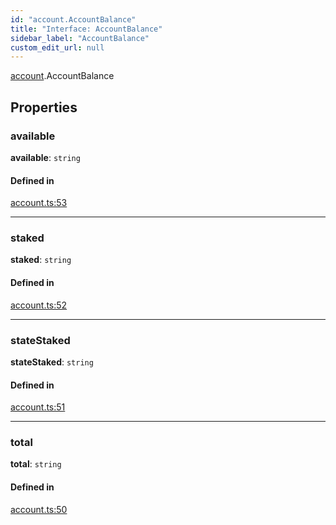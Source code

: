 ```yaml
---
id: "account.AccountBalance"
title: "Interface: AccountBalance"
sidebar_label: "AccountBalance"
custom_edit_url: null
---
```


[account](../modules/account.md).AccountBalance

## Properties

### available

 **available**: `string`

#### Defined in

[account.ts:53](https://github.com/maxhr/near--near-api-js/blob/81563440/packages/near-api-js/src/account.ts#L53)

___

### staked

 **staked**: `string`

#### Defined in

[account.ts:52](https://github.com/maxhr/near--near-api-js/blob/81563440/packages/near-api-js/src/account.ts#L52)

___

### stateStaked

 **stateStaked**: `string`

#### Defined in

[account.ts:51](https://github.com/maxhr/near--near-api-js/blob/81563440/packages/near-api-js/src/account.ts#L51)

___

### total

 **total**: `string`

#### Defined in

[account.ts:50](https://github.com/maxhr/near--near-api-js/blob/81563440/packages/near-api-js/src/account.ts#L50)
